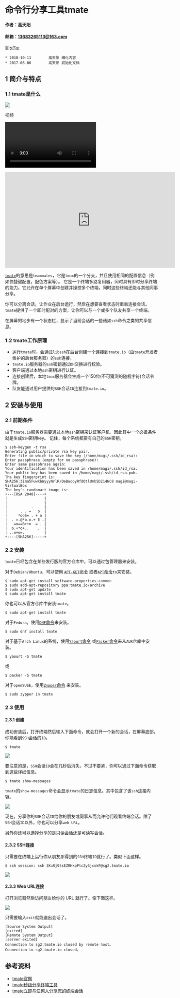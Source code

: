 # 命令行分享工具tmate

#### 作者：高天阳
#### 邮箱：13683265113@163.com

```
更改历史

* 2018-10-11	    高天阳	细化内容
* 2017-08-06	    高天阳	初始化文档

```

## 1 简介与特点

### 1.1 tmate是什么

![](../../assets/tmate.gif)

视频

![](../../assets/tmate.mp4)

<iframe width="560" height="315" src="https://mitudegaoyang.gitbooks.io/mybook/assets/tmate.mp4" frameborder="0" allowfullscreen></iframe>

[`tmate`](https://tmate.io/)的意思是`teammates`，它是`tmux`的一个分支，并且使用相同的配置信息（例如快捷键配置，配色方案等）。
它是一个终端多路复用器，同时具有即时分享终端的能力。它允许在单个屏幕中创建并操控多个终端，同时这些终端还能与其他同事分享。

你可以分离会话，让作业在后台运行，然后在想要查看状态时重新连接会话。`tmate`提供了一个即时配对的方案，让你可以与一个或多个队友共享一个终端。

在屏幕的地步有一个状态栏，显示了当前会话的一些诸如`ssh`命令之类的共享信息。

### 1.2 tmate工作原理

* 运行`tmate`时，会通过`libssh`在后台创建一个连接到`tmate.io`（由`tmate`开发者维护的后台服务器）的`ssh`连接。
* `tmate.io`服务器的`ssh`密钥通过`DH`交换进行校验。
* 客户端通过本地`ssh`密钥进行认证。
* 连接创建后，本地`tmux`服务器会生成一个150位(不可猜测的随机字符)会话令牌。
* 队友能通过用户提供的`SSH`会话`ID`连接到`tmate.io`。

## 2 安装与使用

### 2.1 前期条件

由于`tmate.io`服务器需要通过本地`ssh`密钥来认证客户机，因此其中一个必备条件就是生成`SSH`密钥key。
记住，每个系统都要有自己的`SSH`密钥。

```
$ ssh-keygen -t rsa
Generating public/private rsa key pair.
Enter file in which to save the key (/home/magi/.ssh/id_rsa): 
Enter passphrase (empty for no passphrase): 
Enter same passphrase again: 
Your identification has been saved in /home/magi/.ssh/id_rsa.
Your public key has been saved in /home/magi/.ssh/id_rsa.pub.
The key fingerprint is:
SHA256:3ima5FuwKbWyyyNrlR/DeBucoyRfdOtlUmb5D214NC8 magi@magi-VirtualBox
The key's randomart image is:
+---[RSA 2048]----+
|                 |
|                 |
|           .     |
|      . . =   o  |
|     *ooS= . + o |
|  . =.@*o.o.+ E .|
|   =o==B++o  = . |
|  o.+*o+..    .  |
| ..o+o=.         |
+----[SHA256]-----+
```

### 2.2 安装

`tmate`已经包含在某些发行版的官方仓库中，可以通过包管理器来安装。

对于`Debian/Ubuntu`，可以使用
[`APT-GET`命令](https://www.2daygeek.com/apt-get-apt-cache-command-examples-manage-packages-debian-ubuntu-systems/)
或者[`APT`命令](https://www.2daygeek.com/apt-command-examples-manage-packages-debian-ubuntu-systems/)`to`来安装。

```
$ sudo apt-get install software-properties-common
$ sudo add-apt-repository ppa:tmate.io/archive
$ sudo apt-get update
$ sudo apt-get install tmate
```

你也可以从官方仓库中安装`tmate`。

```
$ sudo apt-get install tmate
```

对于`Fedora`，使用[`DNF`命令](https://www.2daygeek.com/dnf-command-examples-manage-packages-fedora-system/)来安装。

```
$ sudo dnf install tmate
```

对于基于`Arch Linux`的系统，使用[`Yaourt`命令](https://www.2daygeek.com/install-yaourt-aur-helper-on-arch-linux/)
或[`Packer`命令](https://www.2daygeek.com/install-packer-aur-helper-on-arch-linux/)来从`AUR`仓库中安装。

```
$ yaourt -S tmate
```

或

```
$ packer -S tmate
```

对于`openSUSE`，使用[`Zypper`命令](https://www.2daygeek.com/zypper-command-examples-manage-packages-opensuse-system/)
来安装。

```
$ sudo zypper in tmate
```

### 2.3 使用

#### 2.3.1 创建

成功安装后，打开终端然后输入下面命令，就会打开一个新的会话，在屏幕底部，你能看到`SSH`会话的`ID`。

```
$ tmate
```

![](../../assets/tmate.png)

要注意的是，`SSH`会话`ID`会在几秒后消失，不过不要紧，你可以通过下面命令获取到这些详细信息。

```
$ tmate show-messages
```

`tmate`的`show-messages`命令会显示`tmate`的日志信息，其中包含了该`ssh`连接内容。

![](../../assets/tmateShowMsg.png)

现在，分享你的`SSH`会话`ID`给你的朋友或同事从而允许他们观看终端会话。除了`SSH`会话`ID`以外，你也可以分享`web URL`。

另外你还可以选择分享的是只读会话还是可读写会话。

#### 2.3.2 SSH连接

只需要在终端上运行你从朋友那得到的`SSH`终端`ID`就行了。类似下面这样。

```
$ ssh session: ssh 3KuRj95sEZRHkpPtc2y6jcokP@sg2.tmate.io
```

![](../../assets/tmateSession.png)

#### 2.3.3 Web URL连接

打开浏览器然后访问朋友给你的 URL 就行了。像下面这样。

![](../../assets/tmateSessionURL.png)

只需要输入`exit`就能退出会话了。

```
[Source System Output]
[exited]
[Remote System Output]
[server exited]
Connection to sg2.tmate.io closed by remote host。
Connection to sg2.tmate.io closed。
```

## 参考资料

* [tmate官网](https://tmate.io/)
* [tmate秒级分享终端工具](https://linux.cn/article-9096-1.html)
* [tmate立即与任何人分享您的终端会话](https://www.2daygeek.com/tmate-instantly-share-your-terminal-session-to-anyone-in-seconds/)